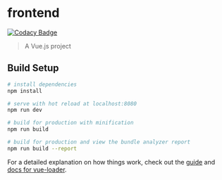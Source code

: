 # frontend

[![Codacy Badge](https://app.codacy.com/project/badge/Grade/4d8687de8dce41a1a898c61dbc68e1da)](https://www.codacy.com/gh/Valentinmeert/frontend/dashboard?utm_source=github.com&utm_medium=referral&utm_content=Valentinmeert/frontend&utm_campaign=Badge_Grade)

> A Vue.js project

## Build Setup

```bash
# install dependencies
npm install

# serve with hot reload at localhost:8080
npm run dev

# build for production with minification
npm run build

# build for production and view the bundle analyzer report
npm run build --report
```

For a detailed explanation on how things work, check out the [guide](http://vuejs-templates.github.io/webpack/) and [docs for vue-loader](http://vuejs.github.io/vue-loader).
